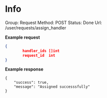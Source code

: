 # Info

Group: Request
Method: POST
Status: Done
Url: /user/requests/assign_handler

**Example request**

```json
{
		handler_ids []int 
		request_id  int
}
```

**Example response**

```tsx
{
    "success": true,
    "message": "Assigned successsfully"
}
```